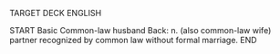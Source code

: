 TARGET DECK
ENGLISH

START
Basic
Common-law husband
Back: n. (also common-law wife) partner recognized by common law without formal marriage.
END
